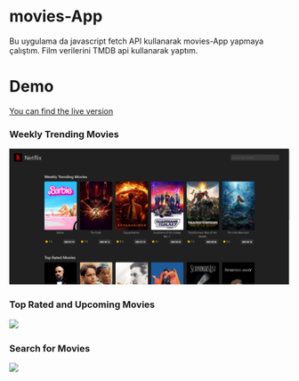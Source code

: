 # movies-App

Bu uygulama da javascript fetch API kullanarak movies-App yapmaya çalıştım. Film verilerini TMDB api kullanarak yaptım.

# Demo

[You can find the live version](https://sametert.github.io/movies-App/)


### Weekly Trending Movies

![](img/movie1.png)


### Top Rated and Upcoming Movies
![](img/movie2.png)


### Search for Movies
![](img/movie3.png)

